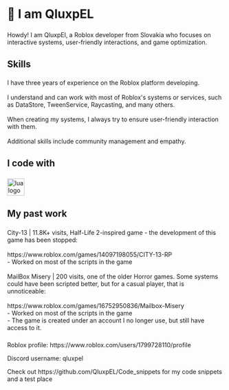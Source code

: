<h1 align="left">👋 I am QluxpEL</h1>

###

<p align="left">Howdy! I am QluxpEl, a Roblox developer from Slovakia who focuses on interactive systems, user-friendly interactions, and game optimization.</p>

###

<h2 align="left">Skills</h2>

###

<p align="left">I have three years of experience on the Roblox platform developing.<br><br>I understand and can work with most of Roblox's systems or services, such as DataStore, TweenService, Raycasting, and many others.<br><br>When creating my systems, I always try to ensure user-friendly interaction with them.<br><br>Additional skills include community management and empathy.</p>

###

<h2 align="left">I code with</h2>

###

<div align="left">
  <img src="https://cdn.jsdelivr.net/gh/devicons/devicon/icons/lua/lua-original.svg" height="40" alt="lua logo"  />
</div>

###

<h2 align="left">My past work</h2>

###

<p align="left">City-13 | 11.8K+ visits, Half-Life 2-inspired game - the development of this game has been stopped:<br><br>https://www.roblox.com/games/14097198055/CITY-13-RP<br>- Worked on most of the scripts in the game<br><br>MailBox Misery | 200 visits, one of the older Horror games. Some systems could have been scripted better, but for a casual player, that is unnoticeable:<br><br>https://www.roblox.com/games/16752950836/Mailbox-Misery<br>- Worked on most of the scripts in the game<br>- The game is created under an account I no longer use, but still have access to it.</p>

###

<p align="left">Roblox profile: https://www.roblox.com/users/1799728110/profile </p>
<p align="left">Discord username: qluxpel </p>

<p align="left">Check out https://github.com/QluxpEL/Code_snippets for my code snippets and a test place </p>
